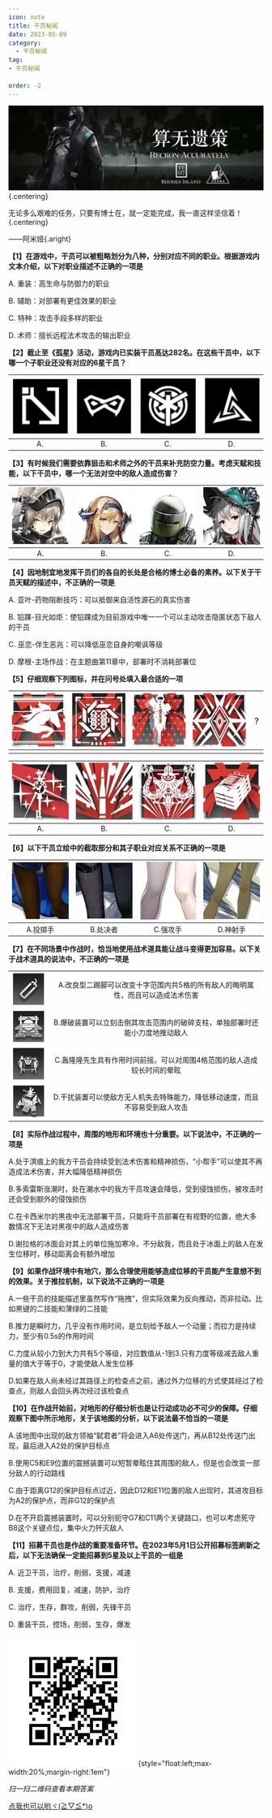 ```yaml
---
icon: note
title: 干员秘闻
date: 2023-05-09
category:
  - 干员秘闻
tag:
- 干员秘闻

order: -2
---
```


![](./res/ope_sec/topic.webp) {.centering}

无论多么艰难的任务，只要有博士在，就一定能完成，我一直这样坚信着！{.centering}

——阿米娅{.aright}

<!-- more -->

**【1】在游戏中，干员可以被粗略划分为八种，分别对应不同的职业。根据游戏内文本介绍，以下对职业描述不正确的一项是**

A. 重装：高生命与防御力的职业

B. 辅助：对部署有更佳效果的职业

C. 特种：攻击手段多样的职业

D. 术师：擅长远程法术攻击的输出职业

**【2】截止至《孤星》活动，游戏内已实装干员高达282名。在这些干员中，以下哪一个子职业还没有对应的6星干员？**

| ![](./res/ope_sec/q2_1.webp) | ![](./res/ope_sec/q2_2.webp) | ![](./res/ope_sec/q2_3.webp) | ![](./res/ope_sec/q2_4.webp) |
| :---: | :---: | :---: | :---: |
| A. | B. | C. | D. |

**【3】有时候我们需要依靠狙击和术师之外的干员来补充防空力量。考虑天赋和技能，以下干员中，哪一个无法对空中的敌人造成伤害？**

| ![](./res/ope_sec/q3_1.webp) | ![](./res/ope_sec/q3_2.webp) | ![](./res/ope_sec/q3_3.webp) | ![](./res/ope_sec/q3_4.webp) |
| :---: | :---: | :---: | :---: |
| A. | B. | C. | D. |

**【4】因地制宜地发挥干员们的各自的长处是合格的博士必备的素养。以下关于干员天赋的描述中，不正确的一项是**

A. 亚叶-药物阻断技巧：可以抵御来自活性源石的真实伤害

B. 铅踝-目光如炬：使铅踝成为目前游戏中唯一一个可以主动攻击隐匿状态下敌人的干员

C. 巫恋-伴生恶兆：可以降低巫恋自身的嘲讽等级

D. 摩根-主场作战：在主题曲第11章中，部署时不消耗部署位

**【5】仔细观察下列图标，并在问号处填入最合适的一项**

| ![](./res/ope_sec/q5_1.webp) | ![](./res/ope_sec/q5_2.webp) | ![](./res/ope_sec/q5_3.webp) | ![](./res/ope_sec/q5_4.webp) |  ？  |
| :---: | :---: | :---: | :---: | :---: |
| | | | | |

| ![](./res/ope_sec/q5_5.webp) | ![](./res/ope_sec/q5_6.webp) | ![](./res/ope_sec/q5_7.webp) | ![](./res/ope_sec/q5_8.webp) |
| :---: | :---: | :---: | :---: |
| A. | B. | C. | D. |

**【6】以下干员立绘中的截取部分和其子职业对应关系不正确的一项是**

| ![](./res/ope_sec/q6_1.webp) | ![](./res/ope_sec/q6_2.webp) | ![](./res/ope_sec/q6_3.webp) | ![](./res/ope_sec/q6_4.webp) |
| :---: | :---: | :---: | :---: |
| A.投掷手 | B.处决者 | C.强攻手 | D.神射手 |

**【7】在不同场景中作战时，恰当地使用战术道具能让战斗变得更加容易。以下关于战术道具的说法中，不正确的一项是**

| | |
| :---: | :---: |
| ![](./res/ope_sec/q7_1.webp) | A.改良型二踢脚可以改变十字范围内共5格的所有敌人的晦明属性，而且可以造成法术伤害 |
| ![](./res/ope_sec/q7_2.webp) | B.爆破装置可以立刻击倒其攻击范围内的破碎支柱，单独部署时还能小力度地推动敌人 |
|![](./res/ope_sec/q7_3.webp) | C.轰隆隆先生具有作用时间前摇，可以对周围4格范围的敌人造成较长时间的晕眩 |
|![](./res/ope_sec/q7_4.webp) | D.干扰装置可以使敌方无人机失去特殊能力，降低移动速度，而且不容易受到敌人攻击 |

**【8】实际作战过程中，周围的地形和环境也十分重要。以下说法中，不正确的一项是**

A.处于溟痕上的我方干员会持续受到法术伤害和精神损伤，“小帮手”可以使其不再造成法术伤害，并大幅降低精神损伤

B.多索雷斯涨潮时，处在潮水中的我方干员攻速会降低，受到侵蚀损伤，被攻击时还会受到额外的侵蚀损伤

C.在卡西米尔的黑夜中无法部署干员，只能将干员部署在有视野的位置，绝大多数情况下无法对黑夜中的敌人造成伤害

D.谢拉格的冰面会对其上的单位施加寒冷，不分敌我，而且处于冰面上的敌人在发生位移时，移动距离会有额外增加

**【9】如果作战环境中有地穴，那么合理使用能够造成位移的干员能产生意想不到的效果。关于推拉机制，以下说法不正确的一项是**

A.一些干员的技能描述里虽然写作“拖拽”，但实际效果为反向推动，而非拉动。比如黑键的二技能和薄绿的二技能

B.推力是瞬时力，几乎没有作用时间，是立刻给予敌人一个动量；而拉力是持续力，至少有0.5s的作用时间

C.力度从较小力到大力共有5个等级，对应数值从-1到3.只有力度等级减去敌人重量的值大于等于0，才能使敌人发生位移

D.如果在敌人尚未经过其路径上的检查点之前，通过外力位移的方式使其经过了检查点，则敌人会回头再次经过该检查点

**【10】在作战开始前，对地形的仔细分析也是让行动成功必不可少的保障。仔细观察下图中所示地形，关于该地图的分析，以下说法最不恰当的一项是**

A.该地图中出现的敌方领袖“弑君者”将会进入A6处传送门，再从B12处传送门出现，最后进入A2处的保护目标点

B.使用C5和E9位置的震撼装置可以短暂晕眩住其周围的敌人，但是也会改变一部分敌人的行动路线

C.由于距离G12的保护目标点过近，因此D12和E11位置的敌人出现时，其进攻目标为A2的保护点，而非G12的保护点

D.在不开启震撼装置时，可以分别扼守G7和C11两个关键路口，也可以考虑死守B8这个关键点位，集中火力歼灭敌人

**【11】招募干员也是作战的重要准备环节。在2023年5月1日公开招募标签刷新之后，以下无法确保一定能招募到5星及以上干员的一组是**

A. 近卫干员，治疗，削弱，支援，减速

B. 支援，费用回复，减速，防护，治疗

C. 治疗，生存，群攻，削弱，先锋干员

D. 重装干员，控场，削弱，生存，爆发

![](./res/ope_sec/answer.webp){style="float:left;max-width:20%;margin-right:1em"}

*扫一扫二维码查看本期答案*

[点我也可以哟ヾ(≧▽≦*)o](https://www.wjx.cn/vm/PpVDPPR.aspx)<eod />

<FakeAds />
